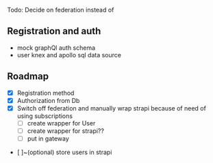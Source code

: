 
Todo: Decide on federation instead of  


## Registration and auth
- mock graphQl auth schema
- user knex and apollo sql data source


## Roadmap
- [x] Registration method
- [x] Authorization from Db
- [x] Switch off federation and manually wrap strapi because of need of using subscriptions
     - [ ] create wrapper for User 
     - [ ] create wrapper for strapi??
     - [ ] put in gateway
- [ ]~(optional) store users in strapi

